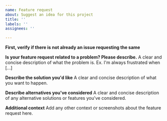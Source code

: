 ```yaml
---
name: Feature request
about: Suggest an idea for this project
title: ''
labels: ''
assignees: ''

---
```


**First, verify if there is not already an issue requesting the same**

**Is your feature request related to a problem? Please describe.**
A clear and concise description of what the problem is. Ex. I'm always frustrated when [...]

**Describe the solution you'd like**
A clear and concise description of what you want to happen.

**Describe alternatives you've considered**
A clear and concise description of any alternative solutions or features you've considered.

**Additional context**
Add any other context or screenshots about the feature request here.
